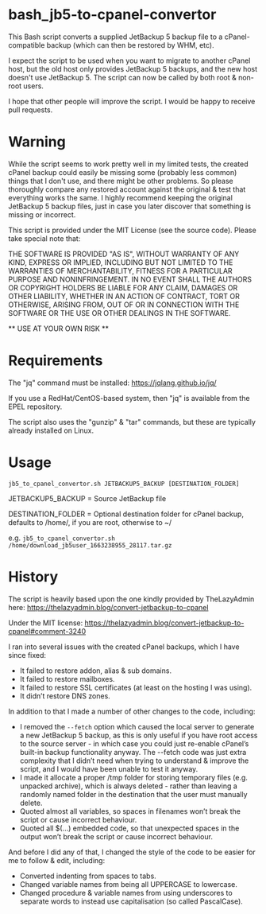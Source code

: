 # bash_jb5-to-cpanel-convertor
This Bash script converts a supplied JetBackup 5 backup file to a cPanel-compatible backup (which can then be restored by WHM, etc).

I expect the script to be used when you want to migrate to another cPanel host, but the old host only provides JetBackup 5 backups, and the new host doesn't use JetBackup 5.  The script can now be called by both root & non-root users.

I hope that other people will improve the script.  I would be happy to receive pull requests.

# Warning
While the script seems to work pretty well in my limited tests, the created cPanel backup could easily be missing some (probably less common) things that I don't use, and there might be other problems.  So please thoroughly compare any restored account against the original & test that everything works the same.  I highly recommend keeping the original JetBackup 5 backup files, just in case you later discover that something is missing or incorrect.

This script is provided under the MIT License (see the source code).  Please take special note that:

THE SOFTWARE IS PROVIDED "AS IS", WITHOUT WARRANTY OF ANY KIND, EXPRESS OR
IMPLIED, INCLUDING BUT NOT LIMITED TO THE WARRANTIES OF MERCHANTABILITY,
FITNESS FOR A PARTICULAR PURPOSE AND NONINFRINGEMENT. IN NO EVENT SHALL THE
AUTHORS OR COPYRIGHT HOLDERS BE LIABLE FOR ANY CLAIM, DAMAGES OR OTHER
LIABILITY, WHETHER IN AN ACTION OF CONTRACT, TORT OR OTHERWISE, ARISING FROM,
OUT OF OR IN CONNECTION WITH THE SOFTWARE OR THE USE OR OTHER DEALINGS IN THE
SOFTWARE.

** USE AT YOUR OWN RISK **

# Requirements
The "jq" command must be installed: 
https://jqlang.github.io/jq/

If you use a RedHat/CentOS-based system, then "jq" is available from the EPEL repository.

The script also uses the "gunzip" & "tar" commands, but these are typically already installed on Linux.

# Usage
`jb5_to_cpanel_convertor.sh JETBACKUP5_BACKUP [DESTINATION_FOLDER]`

JETBACKUP5_BACKUP  = Source JetBackup file

DESTINATION_FOLDER = Optional destination folder for cPanel backup,
                     defaults to /home/, if you are root, otherwise to ~/

e.g. 
`jb5_to_cpanel_convertor.sh /home/download_jb5user_1663238955_28117.tar.gz`

# History
The script is heavily based upon the one kindly provided by TheLazyAdmin here:
https://thelazyadmin.blog/convert-jetbackup-to-cpanel

Under the MIT license:
https://thelazyadmin.blog/convert-jetbackup-to-cpanel#comment-3240

I ran into several issues with the created cPanel backups, which I have since fixed:
* It failed to restore addon, alias & sub domains.
* It failed to restore mailboxes.
* It failed to restore SSL certificates (at least on the hosting I was using).
* It didn’t restore DNS zones.

In addition to that I made a number of other changes to the code, including:
* I removed the `--fetch` option which caused the local server to generate a new JetBackup 5 backup, as this is only useful if you have root access to the source server - in which case you could just re-enable cPanel’s built-in backup functionality anyway.  The --fetch code was just extra complexity that I didn’t need when trying to understand & improve the script, and I would have been unable to test it anyway.
* I made it allocate a proper /tmp folder for storing temporary files (e.g. unpacked archive), which is always deleted - rather than leaving a randomly named folder in the destination that the user must manually delete.
* Quoted almost all variables, so spaces in filenames won’t break the script or cause incorrect behaviour.
* Quoted all $(…) embedded code, so that unexpected spaces in the output won’t break the script or cause incorrect behaviour.

And before I did any of that, I changed the style of the code to be easier for me to follow & edit, including:
* Converted indenting from spaces to tabs.
* Changed variable names from being all UPPERCASE to lowercase.
* Changed procedure & variable names from using underscores to separate words to instead use capitalisation (so called PascalCase).

